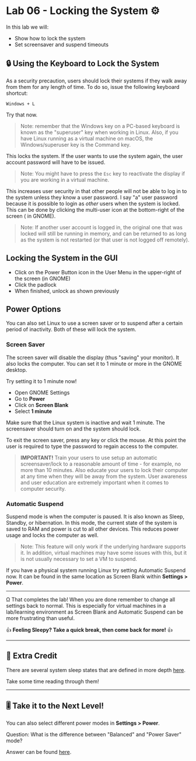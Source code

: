 # Lab 06 - Locking the System ⚙️

In this lab we will:

- Show how to lock the system
- Set screensaver and suspend timeouts

## 🔒 Using the Keyboard to Lock the System

As a security precaution, users should lock their systems if they walk away from them for any length of time. To do so, issue the following keyboard shortcut:

`Windows + L`

Try that now.

> Note: remember that the Windows key on a PC-based keyboard is known as the "superuser" key when working in Linux. Also, if you have Linux running as a virtual machine on macOS, the Windows/superuser key is the Command key.

This locks the system. If the user wants to use the system again, the user account password will have to be issued.

> Note: You might have to press the `Esc` key to reactivate the display if you are working in a virtual machine.

This increases user security in that other people will not be able to log in to the system unless they know a user password. I say "a" user password because it is possible to login as *other* users when the system is locked. This can be done by clicking the multi-user icon at the bottom-right of the screen ( in GNOME).

> Note: If another user account is logged in, the original one that was locked will still be running in memory, and can be returned to as long as the system is not restarted (or that user is not logged off remotely).

## Locking  the System in the GUI

- Click on the Power Button icon in the User Menu in the upper-right of the screen (in GNOME)
- Click the padlock
- When finished, unlock as shown previously

## Power Options

You can also set Linux to use a screen saver or to suspend after a certain period of inactivity. Both of these will lock the system.

### Screen Saver

The screen saver will disable the display (thus "saving" your monitor). It also locks the computer. You can set it to 1 minute or more in the GNOME desktop.

Try setting it to 1 minute now!

- Open GNOME Settings
- Go to **Power**
- Click on **Screen Blank**
- Select **1 minute**

Make sure that the Linux system is inactive and wait 1 minute. The screensaver should turn on and the system should lock.

To exit the screen saver, press any key or click the mouse. At this point the user is required to type the password to regain access to the computer.

> **IMPORTANT!** Train your users to use setup an automatic screensaver/lock to a reasonable amount of time - for example, no more than 10 minutes. Also educate your users to lock their computer at any time when they will be away from the system. User awareness and user education are extremely important when it comes to computer security.

### Automatic Suspend

Suspend mode is when the computer is paused. It is also known as Sleep, Standby, or hibernation. In this mode, the current state of the system is saved to RAM and power is cut to all other devices. This reduces power usage and locks the computer as well.

> Note: This feature will only work if the underlying hardware supports it. In addition, virtual machines may have some issues with this, but it is not usually necessary to set a VM to suspend.

If you have a physical system running Linux try setting Automatic Suspend now. It can be found in the same location as Screen Blank within **Settings > Power**.

---
Ω That completes the lab! When you are done remember to change all settings back to normal. This is especially for virtual machines in a lab/learning environment as Screen Blank and Automatic Suspend can be more frustrating than useful.

👍 **Feeling Sleepy? Take a quick break, then come back for more!** 👍

---

## 📃 Extra Credit

There are several system sleep states that are defined in more depth [here](<https://www.kernel.org/doc/html/v4.18/admin-guide/pm/sleep-states.html>).

Take some time reading through them!

---

## 🎚️ Take it to the Next Level!

You can also select different power modes in **Settings > Power**.

Question: What is the difference between "Balanced" and "Power Saver" mode?

Answer can be found [here](../../z-more-stuff/next-level-answers.md#lab-06).